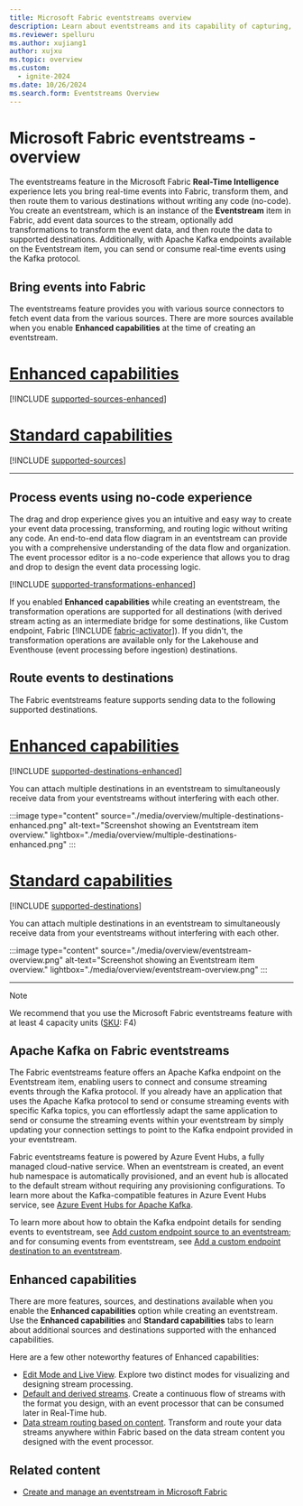 ```yaml
---
title: Microsoft Fabric eventstreams overview
description: Learn about eventstreams and its capability of capturing, transforming, and routing real-time events to various destinations in Microsoft Fabric.
ms.reviewer: spelluru
ms.author: xujiang1
author: xujxu
ms.topic: overview
ms.custom:
  - ignite-2024
ms.date: 10/26/2024
ms.search.form: Eventstreams Overview
---
```


# Microsoft Fabric eventstreams - overview
The eventstreams feature in the Microsoft Fabric **Real-Time Intelligence** experience lets you bring real-time events into Fabric, transform them, and then route them to various destinations without writing any code (no-code). You create an eventstream, which is an instance of the **Eventstream** item in Fabric, add event data sources to the stream, optionally add transformations to transform the event data, and then route the data to supported destinations. Additionally, with Apache Kafka endpoints available on the Eventstream item, you can send or consume real-time events using the Kafka protocol.

## Bring events into Fabric
The eventstreams feature provides you with various source connectors to fetch event data from the various sources. There are more sources available when you enable **Enhanced capabilities** at the time of creating an eventstream. 



# [Enhanced capabilities](#tab/enhancedcapabilities)

[!INCLUDE [supported-sources-enhanced](./includes/supported-sources-enhanced.md)]

# [Standard capabilities](#tab/standardcapabilities)

[!INCLUDE [supported-sources](./includes/supported-sources-standard.md)]

---

## Process events using no-code experience
The drag and drop experience gives you an intuitive and easy way to create your event data processing, transforming, and routing logic without writing any code. An end-to-end data flow diagram in an eventstream can provide you with a comprehensive understanding of the data flow and organization. The event processor editor is a no-code experience that allows you to drag and drop to design the event data processing logic. 

[!INCLUDE [supported-transformations-enhanced](./includes/supported-transformations-enhanced.md)]

If you enabled **Enhanced capabilities** while creating an eventstream, the transformation operations are supported for all destinations (with derived stream acting as an intermediate bridge for some destinations, like Custom endpoint, Fabric [!INCLUDE [fabric-activator](../includes/fabric-activator.md)]). If you didn't, the transformation operations are available only for the Lakehouse and Eventhouse (event processing before ingestion) destinations.

## Route events to destinations
The Fabric eventstreams feature supports sending data to the following supported destinations. 

# [Enhanced capabilities](#tab/enhancedcapabilities)

[!INCLUDE [supported-destinations-enhanced](./includes/supported-destinations-enhanced.md)]

You can attach multiple destinations in an eventstream to simultaneously receive data from your eventstreams without interfering with each other.

:::image type="content" source="./media/overview/multiple-destinations-enhanced.png" alt-text="Screenshot showing an Eventstream item overview." lightbox="./media/overview/multiple-destinations-enhanced.png" :::

# [Standard capabilities](#tab/standardcapabilities)

[!INCLUDE [supported-destinations](./includes/supported-destinations-standard.md)]

You can attach multiple destinations in an eventstream to simultaneously receive data from your eventstreams without interfering with each other.

:::image type="content" source="./media/overview/eventstream-overview.png" alt-text="Screenshot showing an Eventstream item overview." lightbox="./media/overview/eventstream-overview.png" :::

---


> [!NOTE]
> We recommend that you use the Microsoft Fabric eventstreams feature with at least 4 capacity units ([SKU](../../enterprise/licenses.md#capacity): F4)

## Apache Kafka on Fabric eventstreams 
The Fabric eventstreams feature offers an Apache Kafka endpoint on the Eventstream item, enabling users to connect and consume streaming events through the Kafka protocol. If you already have an application that uses the Apache Kafka protocol to send or consume streaming events with specific Kafka topics, you can effortlessly adapt the same application to send or consume the streaming events within your eventstream by simply updating your connection settings to point to the Kafka endpoint provided in your eventstream. 

Fabric eventstreams feature is powered by Azure Event Hubs, a fully managed cloud-native service. When an eventstream is created, an event hub namespace is automatically provisioned, and an event hub is allocated to the default stream without requiring any provisioning configurations. To learn more about the Kafka-compatible features in Azure Event Hubs service, see [Azure Event Hubs for Apache Kafka](/azure/event-hubs/azure-event-hubs-kafka-overview).

To learn more about how to obtain the Kafka endpoint details for sending events to eventstream, see [Add custom endpoint source to an eventstream](./add-source-custom-app.md); and for consuming events from eventstream, see [Add a custom endpoint destination to an eventstream](./add-destination-custom-app.md).
## Enhanced capabilities
There are more features, sources, and destinations available when you enable the **Enhanced capabilities** option while creating an eventstream. Use the **Enhanced capabilities** and **Standard capabilities** tabs to learn about additional sources and destinations supported with the enhanced capabilities. 

Here are a few other noteworthy features of Enhanced capabilities:

- [Edit Mode and Live View](edit-publish.md#edit-mode-and-live-view). Explore two distinct modes for visualizing and designing stream processing.
- [Default and derived streams](create-default-derived-streams.md). Create a continuous flow of streams with the format you design, with an event processor that can be consumed later in Real-Time hub.
- [Data stream routing based on content](route-events-based-on-content.md). Transform and route your data streams anywhere within Fabric based on the data stream content you designed with the event processor.

## Related content

- [Create and manage an eventstream in Microsoft Fabric](./create-manage-an-eventstream.md)
